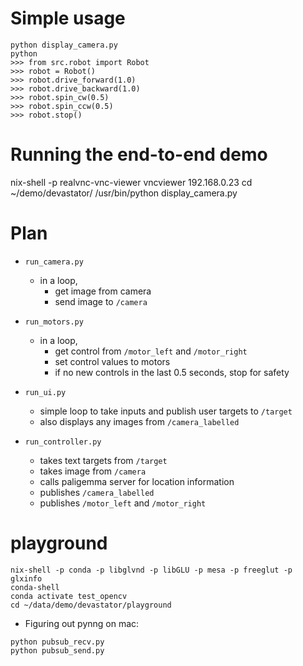 # Simple usage
```
python display_camera.py
python
>>> from src.robot import Robot
>>> robot = Robot()
>>> robot.drive_forward(1.0)
>>> robot.drive_backward(1.0)
>>> robot.spin_cw(0.5)
>>> robot.spin_ccw(0.5)
>>> robot.stop()
```

# Running the end-to-end demo

nix-shell -p realvnc-vnc-viewer
vncviewer 192.168.0.23
cd ~/demo/devastator/
/usr/bin/python display_camera.py



# Plan

- `run_camera.py`
  - in a loop,
    - get image from camera
    - send image to `/camera`

- `run_motors.py`
  - in a loop,
    - get control from `/motor_left` and `/motor_right`
    - set control values to motors
    - if no new controls in the last 0.5 seconds, stop for safety

- `run_ui.py`
  - simple loop to take inputs and publish user targets to `/target`
  - also displays any images from  `/camera_labelled`

- `run_controller.py`
  - takes text targets from `/target`
  - takes image from `/camera`
  - calls paligemma server for location information
  - publishes `/camera_labelled`
  - publishes `/motor_left` and `/motor_right`




# playground
```
nix-shell -p conda -p libglvnd -p libGLU -p mesa -p freeglut -p glxinfo
conda-shell
conda activate test_opencv
cd ~/data/demo/devastator/playground
```

- Figuring out pynng on mac:
```
python pubsub_recv.py
python pubsub_send.py
```



